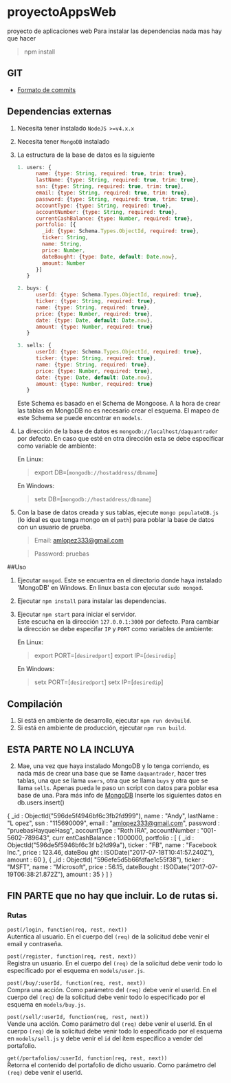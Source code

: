 # proyectoAppsWeb
proyecto de aplicaciones web
Para instalar las dependencias nada mas hay que hacer 
>npm install

## GIT
* [Formato de commits](http://udacity.github.io/git-styleguide/)

## Dependencias externas
1. Necesita tener instalado `NodeJS >=v4.x.x`
2. Necesita tener `MongoDB` instalado
3. La estructura de la base de datos es la siguiente
   ```javascript
   1. users: {  
         name: {type: String, required: true, trim: true},  
         lastName: {type: String, required: true, trim: true},  
         ssn: {type: String, required: true, trim: true},  
         email: {type: String, required: true, trim: true},  
         password: {type: String, required: true, trim: true},  
         accountType: {type: String, required: true},  
         accountNumber: {type: String, required: true},  
         currentCashBalance: {type: Number, required: true},  
         portfolio: [{  
           _id: {type: Schema.Types.ObjectId, required: true},  
           ticker: String,  
           name: String,  
           price: Number,  
           dateBought: {type: Date, default: Date.now},  
           amount: Number  
         }]  
      }
   
   2. buys: {  
         userId: {type: Schema.Types.ObjectId, required: true},  
         ticker: {type: String, required: true},  
         name: {type: String, required: true},  
         price: {type: Number, required: true},  
         date: {type: Date, default: Date.now},  
         amount: {type: Number, required: true}  
      }
   
   3. sells: {
         userId: {type: Schema.Types.ObjectId, required: true},
         ticker: {type: String, required: true},
         name: {type: String, required: true},
         price: {type: Number, required: true},
         date: {type: Date, default: Date.now},
         amount: {type: Number, required: true}
      }
   ```
   Este Schema es basado en el Schema de Mongoose. A la hora de crear las tablas en MongoDB no es necesario crear el esquema. 
   El mapeo de este Schema se puede encontrar en `models`.
4. La dirección de la base de datos es `mongodb://localhost/daquantrader` por defecto. En caso que esté en otra dirección esta se debe especificar 
como variable de ambiente:  
   
   En Linux:  
   >export DB=[`mongodb://hostaddress/dbname`]

   En Windows:
   >setx DB=[`mongodb://hostaddress/dbname`]

5. Con la base de datos creada y sus tablas, ejecute `mongo populateDB.js` (lo ideal es que tenga mongo en el `path`) para poblar la base de datos con un usuario de prueba.  
   >Email: amlopez333@gmail.com

   >Password: pruebas

##Uso
1. Ejecutar `mongod`. Este se encuentra en el directorio donde haya instalado 'MongoDB' en Windows. En linux basta con ejecutar `sudo mongod`.
2. Ejecutar `npm install` para instalar las dependencias.
3. Ejecutar `npm start` para iniciar el servidor.  
   Este escucha en la dirección `127.0.0.1:3000` por defecto. Para cambiar la dirección se debe especifar `IP` y `PORT` como variables de ambiente:

   En Linux:  
   >export PORT=[`desiredport`]
   >export IP=[`desiredip`]
   
   En Windows:
   >setx PORT=[`desiredport`]
   >setx IP=[`desiredip`]

## Compilación

1. Si está en ambiente de desarrollo, ejecutar `npm run devbuild`.
2. Si está en ambiente de producción, ejecutar `npm run build`.

## ESTA PARTE NO LA INCLUYA

2. Mae, una vez que haya instalado MongoDB y lo tenga corriendo, es nada más de crear una base que se llame `daquantrader`, hacer tres tablas, una que se llama `users`, otra que se llama `buys` y otra que se llama `sells`. Apenas pueda le paso un script con datos para poblar esa base de una. Para más info de [MongoDB](https://docs.mongodb.com/manual/installation/?_ga=2.6662325.666629545.1500355352-1173324507.1500355352)
Inserte los siguientes datos en db.users.insert()

  { _id : ObjectId("596de5f4946bf6c3fb2fd999"), name : "Andy", lastName : "L
opez", ssn : "115690009", email : "amlopez333@gmail.com", password : "pruebasHayqueHasg", accountType : "Roth IRA", accountNumber : "001-5602-789643", curr
entCashBalance : 1000000, portfolio : [ { _id : ObjectId("596de5f5946bf6c3f
b2fd99a"), ticker : "FB", name : "Facebook Inc.", price : 123.46, dateBou
ght : ISODate("2017-07-18T10:41:57.240Z"), amount : 60 }, { _id : ObjectId(
"596efe5d5b66fdfae1c55f38"), ticker : "MSFT", name : "Microsoft", price :
56.15, dateBought : ISODate("2017-07-19T06:38:21.872Z"), amount : 35 } ] }

## FIN PARTE que no hay que incluir. Lo de rutas si.

### Rutas

`post(/login, function(req, rest, next))`  
Autentica al usuario. En el cuerpo del `(req)` de la solicitud debe venir el email y contraseña.

`post(/register, function(req, rest, next))`  
Registra un usuario. En el cuerpo del `(req)` de la solicitud debe venir todo lo especificado por el esquema en `models/user.js`.

`post(/buy/:userId, function(req, rest, next))`  
Compra una acción. Como parámetro del `(req)` debe venir el userId. En el cuerpo del `(req)` de la solicitud debe venir todo lo especificado por el esquema en `models/buy.js`.

`post(/sell/:userId, function(req, rest, next))`  
Vende una acción. Como parámetro del `(req)` debe venir el userId. En el cuerpo `(req)` de la solicitud debe venir todo lo especificado por el esquema en `models/sell.js` y debe venir el `id` del ítem específico a vender del portafolio.

`get(/portafolios/:userId, function(req, rest, next))`  
Retorna el contenido del portafolio de dicho usuario. Como parámetro del `(req)` debe venir el userId. 
   
